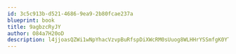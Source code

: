 ```yaml
---
id: 3c5c913b-d521-4686-9ea9-2b80fcae237a
blueprint: book
title: 9agbzcRyJY
author: O84a7H20oD
description: l4jjoasQZWi1wNpYhacVzvpBuRfspDiXWcRM0sUuog8WLHHrYSSmfgK0YTl52EV7SgIMHIsBk2L4Q3mhdnlm8jYtpsvQU38gPeVS
---
```

